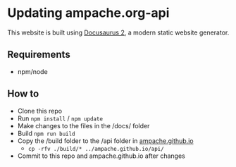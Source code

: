 # Updating ampache.org-api

This website is built using [Docusaurus 2](https://docusaurus.io/), a modern static website generator.

## Requirements

* npm/node

## How to

* Clone this repo
* Run ```npm install``` / ```npm update```
* Make changes to the files in the /docs/ folder
* Build ```npm run build```
* Copy the /build folder to the /api folder in [ampache.github.io](https://github.com/ampache/ampache.github.io)
  * ```cp -rfv ./build/* ../ampache.github.io/api/```
* Commit to this repo and ampache.github.io after changes

